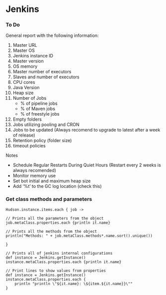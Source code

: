 # Jenkins

### To Do

General report with the following information:

1) Master URL  
2) Master OS  
3) Jenkins instance ID  
4) Master version  
5) OS memory  
6) Master number of executors  
7) Slaves and number of executors  
8) CPU cores    
9) Java Version  
10) Heap size  
11) Number of Jobs
    - % of pipeline jobs
    - % of Maven jobs
    - % of freestyle jobs  
12) Empty folders  
13) Jobs utilizing pooling and CRON  
14) Jobs to be updated (Always recomend to upgrade to latest after a week of release)  
15) Retention policy (folder size)
16) timeout policies 

Notes
* Schedule Regular Restarts During Quiet Hours (Restart every 2 weeks is always recomended)
* Monitor memory use
* Set bot initial and maximum heap size
* Add ‘%t’ to the GC log location (check this)

### Get class methods and parameters

```
Hudson.instance.items.each { job ->

// Prints all the parameters from the object
job.metaClass.properties.each {println it.name}

// Prints all the methods from the object
println("Methods: " + job.metaClass.methods*.name.sort().unique())

}

// Prints all of jenkins internal configurations
def instance = Jenkins.getInstance()
instance.metaClass.properties.each {println it.name}

// Print lines to show values from properties
def instance = Jenkins.getInstance()
instance.metaClass.properties.each {
    println "println \"${it.name}: \${item.${it.name}}\""
}
```
